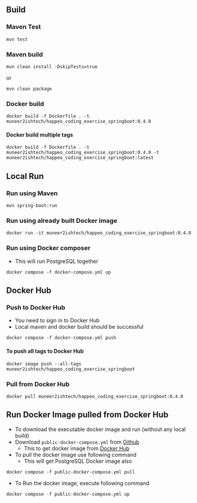 
## Build
### Maven Test
```
mvn test
```

### Maven build
```
mvn clean install -DskipTests=true
```
or

```
mvn clean package
```

### Docker build
```
docker build -f Dockerfile . -t muneer2ishtech/happeo_coding_exercise_springboot:0.4.0
```

#### Docker build multiple tags
```
docker build -f Dockerfile . -t muneer2ishtech/happeo_coding_exercise_springboot:0.4.0 -t muneer2ishtech/happeo_coding_exercise_springboot:latest
```

## Local Run
### Run using Maven
```
mvn spring-boot:run
```

### Run using already built Docker image
```
docker run -it muneer2ishtech/happeo_coding_exercise_springboot:0.4.0
```

### Run using Docker composer
- This will run PostgreSQL together

```
docker compose -f docker-compose.yml up

```

## Docker Hub
### Push to Docker Hub
- You need to sign in to Docker Hub
- Local maven and docker build should be successful

```
docker compose -f docker-compose.yml push

```

#### To push all tags to Docker Hub
```
docker image push --all-tags muneer2ishtech/happeo_coding_exercise_springboot
```

### Pull from Docker Hub
```
docker pull muneer2ishtech/happeo_coding_exercise_springboot:0.4.0
```

## Run Docker Image pulled from Docker Hub
- To download the executable docker image and run (without any local build)
- Download `public-docker-compose.yml` from [Github](https://github.com/muneer2ishtech/happeo-coding-exercise)
  - This to get docker image from [Docker Hub](https://hub.docker.com/repository/docker/muneer2ishtech/happeo_coding_exercise_springboot)
- To pull the docker image use following command
  - This will get PostgreSQL Docker image also

```
docker compose -f public-docker-compose.yml pull
```

- To Run the docker image, execute following command

```
docker compose -f public-docker-compose.yml up
```
